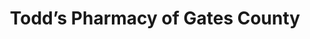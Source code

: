 ---
title: "Todd’s Pharmacy of Gates County"
url: /gatesville/todds-pharmacy-of-gates-county/
shop: chemist
---